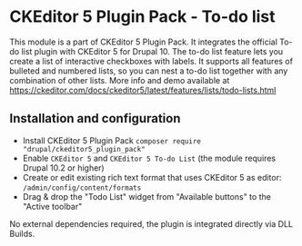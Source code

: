 # CKEditor 5 Plugin Pack - To-do list
This module is a part of CKEditor 5 Plugin Pack. It integrates the official To-do list plugin with CKEditor 5 for Drupal 10.
The to-do list feature lets you create a list of interactive checkboxes with labels. It supports all features of bulleted and numbered lists, so you can nest a to-do list together with any combination of other lists.
More info and demo available at https://ckeditor.com/docs/ckeditor5/latest/features/lists/todo-lists.html

## Installation and configuration
- Install CKEditor 5 Plugin Pack `composer require "drupal/ckeditor5_plugin_pack"`
- Enable `CKEditor 5` and `CKEditor 5 To-do List` (the module requires Drupal 10.2 or higher)
- Create or edit existing rich text format that uses CKEditor 5 as editor: `/admin/config/content/formats`
- Drag & drop the "Todo List" widget from "Available buttons" to the "Active toolbar"

No external dependencies required, the plugin is integrated directly via DLL Builds.
